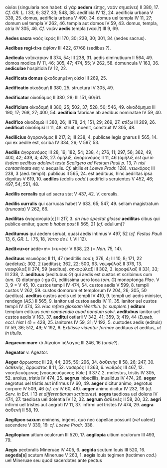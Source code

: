 οἰκίαι (singularia non habet: εἰ γὰρ **aedem** εἴπῃς, ναόν σημαίνει) II
380, 17. *Cf. GR. L.* I 33, 6; 327, 33; 548, 38. aedificia IV 12, 24.
aedificia urbana V 339, 25. domus, aedificia urbana V 490, 34. domus uel
templa IV 11, 27; domum uel templa V 262, 46. templa aut domos IV 59,
43. domus, templa, atria IV 305, 46. *Cf.* ναῶν **aedis** templa (ναοί?)
III 9, 69.

**Aedes sacra** ναὸς ἱερός III 170, 30; 238, 30; 301, 34 (aedes sacrus).

**Aedibus regi\<i\>s** ἁψῖσιν III 422, 67/68 (sedibus ?).

**Aedicula** ναϊσκάριον II 374, 54; III 238, 31. aedis diminutiuum II
564, 49. domos modica IV 11, 46; 305, 47; 474, 55; V 262, 58. domuncula
V 163, 36. **aediculae** hospitiola IV 12, 22.

**Aedificata domus** ᾠκοδομημένη οἰκία III 269, 25.

**Aedificatio** οἰκοδομή II 380, 25. structura IV 305, 49.

**Aedificator** οἰκοδόμος II 380, 28; III 151, 60/61.

**Aedificium** οἰκοδομή II 380, 25; 502, 37; 528, 50; 546, 49.
οἰκοδόμημα III 190, 17; 268, 27; 400, 54. **aedificia** fabricae ab
aedibus nominatae IV 59, 40.

**Aedifico** οἰκοδομῶ II 380, 26; III 78, 24; 151, 29; 269, 27. κτίζω
III 269, 26. **aedificat** οἰκοδομεῖ II 11, 48. struit, moenit,
construit IV 305, 48.

**Aedilicius** ἀγορανόμος II 217, 2; III 238, 4. publicae legis gnarus
II 565, 14. qui ex aedile est, scriba IV 334, 26; V 597, 53.

**Aedilis** ἀγορανόμος III 28, 19; 182, 54; 238, 4; 276, 11; 297, 56;
362, 49; 400, 42; 439, 4; 478, 27. ὁμῆλιξ, ἀγορανόμος II 11, 46 (ὁμῆλιξ
*est qui in iisdem aedibus adolevit teste Scaligero ad Festum Pauli
p.* 13, 7: *nisi contaminata est; v.* aequalis. *Cf.* altilis *et*
*Loewe Prodr.* 128). νεωκόρος III 238, 3 (aed. templi). publicus II 565,
24. est aedituus, hinc aedilitas ipsa dignitas V 619, 10. **aediles**
(edolis *codd.*) aedificiis seruientes V 452, 46; 497, 54; 551, 48.

**Aedilis cerealis** qui ad sacra stat V 437, 42. *V.* cerealis.

**Aedilis currulis** qui carrucas habet V 633, 65; 547, 49. sellam
magistratum (*truncata*) V 262, 66.

**Aedilitas** ἀγορανομία[ς] II 217, 3. *an huc spectat glossa*
**aedilitas** cibus qui publice emitur, *quam b habet post* II 565, 21
(*cf.* edulium)?

**Aeditumus** qui aedem seruat, quasi aedis intimus V 497, 52 (*cf.
Festus Pauli* 13, 6, *GR. L.* I 75, 18, *Varro de l. l.* VII 12).

**Aedit\<u\>or** aede\<m\> t\<u\>eor V 638, 23 (= *Non.* 75, 14).

**Aedituus** νεωκόρος II 11, 47 (aeditilis *cod.*); 376, 4; III 10, 8;
171, 22 (aedetus); 302, 2 (aeditus); 362, 22; 500, 63. νεωφύλαξ II 376,
13. ναοφύλαξ II 374, 59 (aeditus). σηκοφύλαξ III 302, 3. ἱεροφύλαξ II
331, 33; III 238, 2. **aedituus** (aeditubus *G*) qui aedis est custos
et scribimus cum (*om. G*) diptongo (-ga *G*), editissima uero loca
(*om. G*) monoptonga *Plac.* V 3, 9 = V 45, 10. custos templi IV 474,
54. custos aedis V 599, 8. templi custos V 262, 59. custos domorum et
templorum IV 204, 26; 305, 50 (aeditus). **aeditus** custos aedis uel
templi IV 410, 9. templi uel aedis minister, rendegn (*AS.*) II 565, 9.
ianitor uel custos aedis IV 11, 35. ianitor uel custos templi IV 474,
53. *Huc refero glossam Werthin.* (*v. supplem.*) **editum** templum
edituus *cum compendio quod nondum solvi*. **aeditubus** ianitor uel
custos aedis V 163, 37. **aeditui** ostiarii V 342, 41; 359, 3; 419, 44
(*Euseb. eccl. hist* I 4) = 428, 25. ianitores IV 59, 31; V 192, 5.
custodes aedis (edituis) IV 59, 36; 512, 49; V 192, 6. *Extitisse
videntur formae* aedituus *et* aeditus, *ut in titulis.*

**Aegaeum mare** τὸ Αἰγαῖον πέλαγος III 246, 16 (*unde?*).

**Aegeator** *v.* Ageator.

**Aeger** ἄρρωστος III 29, 44; 205, 59; 296, 34. ἀσθενής II 58, 26; 247,
30. ἀσθενής, ἄρρωστος II 11, 52. νοσερός III 363, 6. νωθρός III 467, 12.
νοσηλευόμενος (νοσερευόμενος *Vulc.*) II 377, 2. molestus, tristis IV
305, 52. anxius, tristis IV 474, 25. **aegrus** inbecillis, inualidus IV
474, 26. **aeger** aegrotus uel tristis aut infirmus IV 60, 49.
**aeger** dicitur animo, aegrotus corpore IV 509, 46 (*cf. cd* IV 60,
49). **aeger** animo dicitur IV 232, 18 (*cf. Serv. in Ecl.* I 13
*et differentiarum scriptores*). **aegra** taediosa uel dolens IV 474,
27. taediosa uel dolentia IV 12, 32. **aegrum** ἀσθενές II 58, 20; 32.
**aegri** infirmi uel tristes aut aegroti IV 11, 37. infirmi uel tristes
IV 474, 29. **aegra** ἀσθενῆ II 58, 19.

**Aegilipon saxum** eminens, ingens, quo nec capellae possunt (*vel*
ualent) ascendere V 339, 16: *cf. Loewe Prodr.* 338.

**Aegilopium** uitium oculorum III 520, 17. **aegilopia** uitium
oculorum III 493, 79.

**Aegis** pectoralis Mineruae IV 405, 6. **aegida** scutum Iouis III
520, 16. **aegeda[s]** scutum Mineruae V 263, 1. **aegis** Iouis
tegimen (tectimen *cod.*) uel Mineruae seu quod sacerdotes ante pectus
